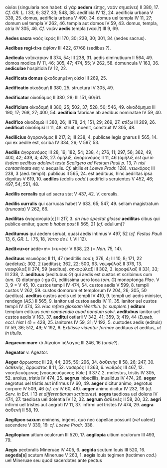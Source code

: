 οἰκίαι (singularia non habet: εἰ γὰρ **aedem** εἴπῃς, ναόν σημαίνει) II
380, 17. *Cf. GR. L.* I 33, 6; 327, 33; 548, 38. aedificia IV 12, 24.
aedificia urbana V 339, 25. domus, aedificia urbana V 490, 34. domus uel
templa IV 11, 27; domum uel templa V 262, 46. templa aut domos IV 59,
43. domus, templa, atria IV 305, 46. *Cf.* ναῶν **aedis** templa (ναοί?)
III 9, 69.

**Aedes sacra** ναὸς ἱερός III 170, 30; 238, 30; 301, 34 (aedes sacrus).

**Aedibus regi\<i\>s** ἁψῖσιν III 422, 67/68 (sedibus ?).

**Aedicula** ναϊσκάριον II 374, 54; III 238, 31. aedis diminutiuum II
564, 49. domos modica IV 11, 46; 305, 47; 474, 55; V 262, 58. domuncula
V 163, 36. **aediculae** hospitiola IV 12, 22.

**Aedificata domus** ᾠκοδομημένη οἰκία III 269, 25.

**Aedificatio** οἰκοδομή II 380, 25. structura IV 305, 49.

**Aedificator** οἰκοδόμος II 380, 28; III 151, 60/61.

**Aedificium** οἰκοδομή II 380, 25; 502, 37; 528, 50; 546, 49.
οἰκοδόμημα III 190, 17; 268, 27; 400, 54. **aedificia** fabricae ab
aedibus nominatae IV 59, 40.

**Aedifico** οἰκοδομῶ II 380, 26; III 78, 24; 151, 29; 269, 27. κτίζω
III 269, 26. **aedificat** οἰκοδομεῖ II 11, 48. struit, moenit,
construit IV 305, 48.

**Aedilicius** ἀγορανόμος II 217, 2; III 238, 4. publicae legis gnarus
II 565, 14. qui ex aedile est, scriba IV 334, 26; V 597, 53.

**Aedilis** ἀγορανόμος III 28, 19; 182, 54; 238, 4; 276, 11; 297, 56;
362, 49; 400, 42; 439, 4; 478, 27. ὁμῆλιξ, ἀγορανόμος II 11, 46 (ὁμῆλιξ
*est qui in iisdem aedibus adolevit teste Scaligero ad Festum Pauli
p.* 13, 7: *nisi contaminata est; v.* aequalis. *Cf.* altilis *et*
*Loewe Prodr.* 128). νεωκόρος III 238, 3 (aed. templi). publicus II 565,
24. est aedituus, hinc aedilitas ipsa dignitas V 619, 10. **aediles**
(edolis *codd.*) aedificiis seruientes V 452, 46; 497, 54; 551, 48.

**Aedilis cerealis** qui ad sacra stat V 437, 42. *V.* cerealis.

**Aedilis currulis** qui carrucas habet V 633, 65; 547, 49. sellam
magistratum (*truncata*) V 262, 66.

**Aedilitas** ἀγορανομία[ς] II 217, 3. *an huc spectat glossa*
**aedilitas** cibus qui publice emitur, *quam b habet post* II 565, 21
(*cf.* edulium)?

**Aeditumus** qui aedem seruat, quasi aedis intimus V 497, 52 (*cf.
Festus Pauli* 13, 6, *GR. L.* I 75, 18, *Varro de l. l.* VII 12).

**Aedit\<u\>or** aede\<m\> t\<u\>eor V 638, 23 (= *Non.* 75, 14).

**Aedituus** νεωκόρος II 11, 47 (aeditilis *cod.*); 376, 4; III 10, 8;
171, 22 (aedetus); 302, 2 (aeditus); 362, 22; 500, 63. νεωφύλαξ II 376,
13. ναοφύλαξ II 374, 59 (aeditus). σηκοφύλαξ III 302, 3. ἱεροφύλαξ II
331, 33; III 238, 2. **aedituus** (aeditubus *G*) qui aedis est custos
et scribimus cum (*om. G*) diptongo (-ga *G*), editissima uero loca
(*om. G*) monoptonga *Plac.* V 3, 9 = V 45, 10. custos templi IV 474,
54. custos aedis V 599, 8. templi custos V 262, 59. custos domorum et
templorum IV 204, 26; 305, 50 (aeditus). **aeditus** custos aedis uel
templi IV 410, 9. templi uel aedis minister, rendegn (*AS.*) II 565, 9.
ianitor uel custos aedis IV 11, 35. ianitor uel custos templi IV 474,
53. *Huc refero glossam Werthin.* (*v. supplem.*) **editum** templum
edituus *cum compendio quod nondum solvi*. **aeditubus** ianitor uel
custos aedis V 163, 37. **aeditui** ostiarii V 342, 41; 359, 3; 419, 44
(*Euseb. eccl. hist* I 4) = 428, 25. ianitores IV 59, 31; V 192, 5.
custodes aedis (edituis) IV 59, 36; 512, 49; V 192, 6. *Extitisse
videntur formae* aedituus *et* aeditus, *ut in titulis.*

**Aegaeum mare** τὸ Αἰγαῖον πέλαγος III 246, 16 (*unde?*).

**Aegeator** *v.* Ageator.

**Aeger** ἄρρωστος III 29, 44; 205, 59; 296, 34. ἀσθενής II 58, 26; 247,
30. ἀσθενής, ἄρρωστος II 11, 52. νοσερός III 363, 6. νωθρός III 467, 12.
νοσηλευόμενος (νοσερευόμενος *Vulc.*) II 377, 2. molestus, tristis IV
305, 52. anxius, tristis IV 474, 25. **aegrus** inbecillis, inualidus IV
474, 26. **aeger** aegrotus uel tristis aut infirmus IV 60, 49.
**aeger** dicitur animo, aegrotus corpore IV 509, 46 (*cf. cd* IV 60,
49). **aeger** animo dicitur IV 232, 18 (*cf. Serv. in Ecl.* I 13
*et differentiarum scriptores*). **aegra** taediosa uel dolens IV 474,
27. taediosa uel dolentia IV 12, 32. **aegrum** ἀσθενές II 58, 20; 32.
**aegri** infirmi uel tristes aut aegroti IV 11, 37. infirmi uel tristes
IV 474, 29. **aegra** ἀσθενῆ II 58, 19.

**Aegilipon saxum** eminens, ingens, quo nec capellae possunt (*vel*
ualent) ascendere V 339, 16: *cf. Loewe Prodr.* 338.

**Aegilopium** uitium oculorum III 520, 17. **aegilopia** uitium
oculorum III 493, 79.

**Aegis** pectoralis Mineruae IV 405, 6. **aegida** scutum Iouis III
520, 16. **aegeda[s]** scutum Mineruae V 263, 1. **aegis** Iouis
tegimen (tectimen *cod.*) uel Mineruae seu quod sacerdotes ante pectus
